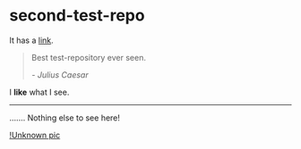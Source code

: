 # second-test-repo

It has a [link](https://www.github.com/RayMacBart/test-repository).

> Best test-repository ever seen.
> 
> *- Julius Caesar*

I **like** what I see.

*****
.......
Nothing else to see here!

[!Unknown pic](https://drive.google.com/uc?id=12mSnPuN_X8ukh3LK4kW656emfFSN3vcO)